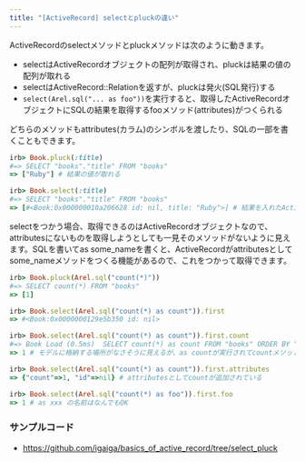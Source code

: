 ```yaml
---
title: "[ActiveRecord] selectとpluckの違い"
---
```


ActiveRecordのselectメソッドとpluckメソッドは次のように動きます。

- selectはActiveRecordオブジェクトの配列が取得され、pluckは結果の値の配列が取れる
- selectはActiveRecord::Relationを返すが、pluckは発火(SQL発行)する
- `select(Arel.sql("... as foo"))`を実行すると、取得したActiveRecordオブジェクトにSQLの結果を取得するfooメソッド(attributes)がつくられる

どちらのメソッドもattributes(カラム)のシンボルを渡したり、SQLの一部を書くこともできます。

```ruby
irb> Book.pluck(:title)
#=> SELECT "books"."title" FROM "books"
=> ["Ruby"] # 結果の値が取れる

irb> Book.select(:title)
#=> SELECT "books"."title" FROM "books"
=> [#<Book:0x000000010a206628 id: nil, title: "Ruby">] # 結果を入れたActiveRecordオブジェクトが取れる
```

selectをつかう場合、取得できるのはActiveRecordオブジェクトなので、attributesにないものを取得しようとしても一見そのメソッドがないように見えます。SQLを書いてas some_nameを書くと、ActiveRecordがattributesとしてsome_nameメソッドをつくる機能があるので、これをつかって取得できます。

```ruby
irb> Book.pluck(Arel.sql("count(*)"))
#=> SELECT count(*) FROM "books"
=> [1]

irb> Book.select(Arel.sql("count(*) as count")).first
=> #<Book:0x0000000129e5b350 id: nil>

irb> Book.select(Arel.sql("count(*) as count")).first.count
#=> Book Load (0.5ms)  SELECT count(*) as count FROM "books" ORDER BY "books"."id" ASC LIMIT ?  [["LIMIT", 1]]
=> 1 # モデルに格納する場所がなさそうに見えるが、as countが実行されてcountメソッド(attributes)で取り出せる。

irb> Book.select(Arel.sql("count(*) as count")).first.attributes
=> {"count"=>1, "id"=>nil} # attributesとしてcountが追加されている

irb> Book.select(Arel.sql("count(*) as foo")).first.foo
=> 1 # as xxx の名前はなんでもOK
```

### サンプルコード

- https://github.com/igaiga/basics_of_active_record/tree/select_pluck
